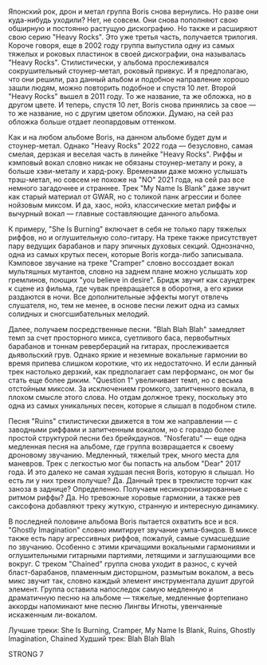 Японский рок, дрон и метал группа Boris снова вернулись. Но разве они куда-нибудь уходили? Нет, не совсем. Они снова пополняют свою обширную и постоянно растущую дискографию. Но также и расширяют свою серию "Heavy Rocks". Это уже третья часть, получается трилогия. Короче говоря, еще в 2002 году группа выпустила одну из самых тяжелых и роковых пластинок в своей дискографии, она называлась "Heavy Rocks". Стилистически, у альбома прослеживался сокрушительный стоунер-метал, роковый привкус. И я предполагаю, что они решили, раз данный альбом и подобное направление хорошо зашли людям, можно повторить подобное и спустя 10 лет. Второй "Heavy Rocks" вышел в 2011 году. То же название, та же обложка, но в другом цвете. И теперь, спустя 10 лет, Boris снова принялись за свое — то же название, но с другим цветом обложки. Думаю, на сей раз обложка больше отдает леопардовым оттенком.

Как и на любом альбоме Boris, на данном альбоме будет дум и стоунер-метал. Однако "Heavy Rocks" 2022 года — безусловно, самая смелая, дерзкая и веселая часть в линейке "Heavy Rocks". Риффы и кэмповый вокал словно никак не обязаны стоунер-металу и року, а больше хэви-металу и хард-року. Временами даже можно услышать трэш-метал, но совсем не похоже на "NO" 2021 года, на сей раз все немного загадочнее и страннее. Трек "My Name Is Blank" даже звучит как старый материал от GWAR, но с толикой панк агрессии и более нойзовым миксом. И да, хаос, нойз, классические метал риффы и вычурный вокал — главные составляющие данного альбома.

К примеру, "She Is Burning" включает в себя не только пару тяжелых риффов, но и оглушительную соло-гитару. На треке также присутствует пару ведущих барабанов и пару эпичных духовых секций. Однозначно, одна из самых крутых песен, которые Boris когда-либо записывала. Кэмповое звучание на треке "Cramper" словно воссоздает вокал мультяшных мутантов, словно на заднем плане можно услышать хор гремлинов, поющих "you believe in desire". Бридж звучит как саундтрек к сцене из фильма, где чувак превращается в оборотня, а его крики раздаются в ночи. Все дополнительные эффекты могут отвлечь слушателя, но, тем не менее, в основе песни лежит одна из самых солидных и сногсшибательных мелодий.

Далее, получаем посредственные песни. "Blah Blah Blah" замедляет темп за счет просторного микса, суетливого баса, первобытных барабанов и тоннам ревербераций на гитарах, прослеживается дьявольский грув. Однако яркие и неземные вокальные гармонии во время припева слишком короткие, что их недостаточно. И если данный трек настолько дерзкий, как предполагает сам перформанс, он мог бы стать еще более диким. "Question 1" увеличивает темп, но с весьма отстойным миксом. За исключением громкого, запитченного вокала, в плохом смысле этого слова. Но отдам должное треку, поскольку это одна из самых уникальных песен, которые я слышал в подобном стиле.

Песня "Ruins" стилистически движется в том же направлении — с заводными риффами и запитченным вокалом, но с гораздо более простой структурой песни без брейкдаунов. "Nosferatu" — еще одна медленная песня на альбоме, где группа возвращается к своему дроновому звучанию. Медленный, тяжелый трек, много места для маневров. Трек с легкостью мог бы попасть на альбом "Dear" 2017 года. И это далеко не самая худшая песня Boris, которую я слышал. Но есть ли у них треки получше? Да. Данный трек в треклисте торчит как заноза в заднице? Определенно. Получаем несинхронизированные с ритмом риффы? Да. Но тревожные хоровые гармонии, а также рев саксофона добавляют треку жуткую, странную и интересную динамику.

В последней половине альбома Boris пытается охватить все и вся. "Ghostly Imagination" словно имитирует звучание умпа-бэндов. В миксе также есть пару агрессивных риффов, пожалуй, самые сумасшедшие по звучанию. Особенно с этими кричащими вокальными гармониями и оглушительными гитарными партиями, летящими и заглушающими все вокруг. С треком "Chained" группа снова уходит в разнос, с кучей бласт-барабанов, пламенным дисторшном, размытым вокалом, а весь микс звучит так, словно каждый элемент инструментала душит другой элемент. Группа оставила напоследок самую медленную и драматичную песню на альбоме — тяжелые, медленные фортепиано аккорды напоминают мне песню Лингвы Игноты, увенчанные искаженным ли-вокалом.

Лучшие треки: She Is Burning, Cramper, My Name Is Blank, Ruins, Ghostly Imagination, Chained
Худший трек: Blah Blah Blah

STRONG 7
